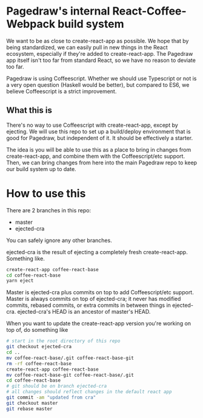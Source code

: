 # Pagedraw's internal React-Coffee-Webpack build system

We want to be as close to create-react-app as possible.  We hope that by being standardized, we can easily pull in new things in the React ecosystem, especially if they're added to create-react-app.  The Pagedraw app itself isn't too far from standard React, so we have no reason to deviate too far.

Pagedraw is using Coffeescript.  Whether we should use Typescript or not is a very open question (Haskell would be better), but compared to ES6, we believe Coffeescript is a strict improvement.

## What this is

There's no way to use Coffeescript with create-react-app, except by ejecting.  We will use this repo to set up a build/deploy environment that is good for Pagedraw, but independent of it.  It should be effectively a starter.

The idea is you will be able to use this as a place to bring in changes from create-react-app, and combine them with the Coffeescript/etc support.  Then, we can bring changes from here into the main Pagedraw repo to keep our build system up to date.


# How to use this

There are 2 branches in this repo:

- master
- ejected-cra

You can safely ignore any other branches.

ejected-cra is the result of ejecting a completely fresh create-react-app.  Something like.

```bash
create-react-app coffee-react-base
cd coffee-react-base
yarn eject
```

Master is ejected-cra plus commits on top to add Coffeescript/etc support.  Master is always commits on top of ejected-cra; it never has modified commits, rebased commits, or extra commits in between things in ejected-cra.  ejected-cra's HEAD is an ancestor of master's HEAD.

When you want to update the create-react-app version you're working on top of, do something like

```bash
# start in the root directory of this repo
git checkout ejected-cra
cd ..
mv coffee-react-base/.git coffee-react-base-git
rm -rf coffee-react-base
create-react-app coffee-react-base
mv coffee-react-base-git coffee-react-base/.git
cd coffee-react-base
# git should be on branch ejected-cra
# all changes should reflect changes in the default react app
git commit -am "updated from cra"
git checkout master
git rebase master
```


